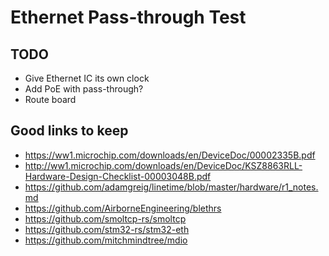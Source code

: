# Ethernet Pass-through Test

## TODO

* Give Ethernet IC its own clock
* Add PoE with pass-through?
* Route board

## Good links to keep

* https://ww1.microchip.com/downloads/en/DeviceDoc/00002335B.pdf
* http://ww1.microchip.com/downloads/en/DeviceDoc/KSZ8863RLL-Hardware-Design-Checklist-00003048B.pdf
* https://github.com/adamgreig/linetime/blob/master/hardware/r1_notes.md
* https://github.com/AirborneEngineering/blethrs
* https://github.com/smoltcp-rs/smoltcp
* https://github.com/stm32-rs/stm32-eth
* https://github.com/mitchmindtree/mdio
